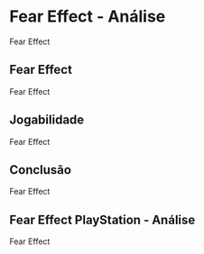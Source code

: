 ---
---

# Fear Effect - Análise

Fear Effect

## Fear Effect

Fear Effect

## Jogabilidade

Fear Effect

## Conclusão

Fear Effect

## Fear Effect PlayStation - Análise

Fear Effect

